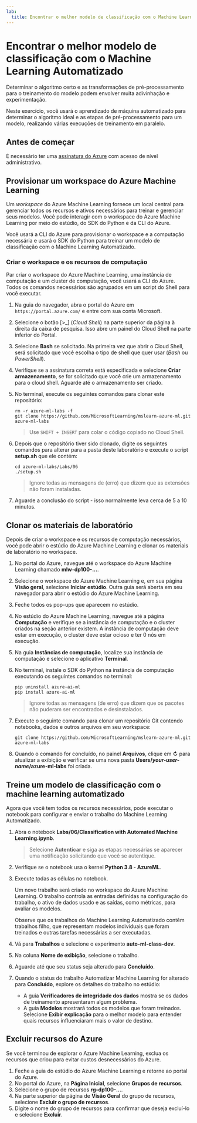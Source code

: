 ```yaml
---
lab:
  title: Encontrar o melhor modelo de classificação com o Machine Learning Automatizado
---
```


# Encontrar o melhor modelo de classificação com o Machine Learning Automatizado

Determinar o algoritmo certo e as transformações de pré-processamento para o treinamento do modelo podem envolver muita adivinhação e experimentação.

Neste exercício, você usará o aprendizado de máquina automatizado para determinar o algoritmo ideal e as etapas de pré-processamento para um modelo, realizando várias execuções de treinamento em paralelo.

## Antes de começar

É necessário ter uma [assinatura do Azure](https://azure.microsoft.com/free?azure-portal=true) com acesso de nível administrativo.

## Provisionar um workspace do Azure Machine Learning

Um *workspace* do Azure Machine Learning fornece um local central para gerenciar todos os recursos e ativos necessários para treinar e gerenciar seus modelos. Você pode interagir com o workspace do Azure Machine Learning por meio do estúdio, do SDK do Python e da CLI do Azure.

Você usará a CLI do Azure para provisionar o workspace e a computação necessária e usará o SDK do Python para treinar um modelo de classificação com o Machine Learning Automatizado.

### Criar o workspace e os recursos de computação

Par criar o workspace do Azure Machine Learning, uma instância de computação e um cluster de computação, você usará a CLI do Azure. Todos os comandos necessários são agrupados em um script do Shell para você executar.

1. Na guia do navegador, abra o portal do Azure em `https://portal.azure.com/` e entre com sua conta Microsoft.
1. Selecione o botão \[>_] (*Cloud Shell*) na parte superior da página à direita da caixa de pesquisa. Isso abre um painel do Cloud Shell na parte inferior do Portal.
1. Selecione **Bash** se solicitado. Na primeira vez que abrir o Cloud Shell, será solicitado que você escolha o tipo de shell que quer usar (*Bash* ou *PowerShell*).
1. Verifique se a assinatura correta está especificada e selecione **Criar armazenamento**, se for solicitado que você crie um armazenamento para o cloud shell. Aguarde até o armazenamento ser criado.
1. No terminal, execute os seguintes comandos para clonar este repositório:

    ```azurecli
    rm -r azure-ml-labs -f
    git clone https://github.com/MicrosoftLearning/mslearn-azure-ml.git azure-ml-labs
    ```

    > Use `SHIFT + INSERT` para colar o código copiado no Cloud Shell.

1. Depois que o repositório tiver sido clonado, digite os seguintes comandos para alterar para a pasta deste laboratório e execute o script **setup.sh** que ele contém:

    ```azurecli
    cd azure-ml-labs/Labs/06
    ./setup.sh
    ```

    > Ignore todas as mensagens de (erro) que dizem que as extensões não foram instaladas.

1. Aguarde a conclusão do script - isso normalmente leva cerca de 5 a 10 minutos.

## Clonar os materiais de laboratório

Depois de criar o workspace e os recursos de computação necessários, você pode abrir o estúdio do Azure Machine Learning e clonar os materiais de laboratório no workspace.

1. No portal do Azure, navegue até o workspace do Azure Machine Learning chamado **mlw-dp100-...**.
1. Selecione o workspace do Azure Machine Learning e, em sua página **Visão geral**, selecione **Iniciar estúdio**. Outra guia será aberta em seu navegador para abrir o estúdio do Azure Machine Learning.
1. Feche todos os pop-ups que aparecem no estúdio.
1. No estúdio do Azure Machine Learning, navegue até a página **Computação** e verifique se a instância de computação e o cluster criados na seção anterior existem. A instância de computação deve estar em execução, o cluster deve estar ocioso e ter 0 nós em execução.
1. Na guia **Instâncias de computação**, localize sua instância de computação e selecione o aplicativo **Terminal**.
1. No terminal, instale o SDK do Python na instância de computação executando os seguintes comandos no terminal:

    ```
    pip uninstall azure-ai-ml
    pip install azure-ai-ml
    ```

    > Ignore todas as mensagens (de erro) que dizem que os pacotes não puderam ser encontrados e desinstalados.

1. Execute o seguinte comando para clonar um repositório Git contendo notebooks, dados e outros arquivos em seu workspace:

    ```
    git clone https://github.com/MicrosoftLearning/mslearn-azure-ml.git azure-ml-labs
    ```

1. Quando o comando for concluído, no painel **Arquivos**, clique em **↻** para atualizar a exibição e verificar se uma nova pasta **Users/*your-user-name*/azure-ml-labs** foi criada.

## Treine um modelo de classificação com o machine learning automatizado

Agora que você tem todos os recursos necessários, pode executar o notebook para configurar e enviar o trabalho do Machine Learning Automatizado.

1. Abra o notebook **Labs/06/Classification with Automated Machine Learning.ipynb**.

    > Selecione **Autenticar** e siga as etapas necessárias se aparecer uma notificação solicitando que você se autentique.

1. Verifique se o notebook usa o kernel **Python 3.8 - AzureML**.
1. Execute todas as células no notebook.

    Um novo trabalho será criado no workspace do Azure Machine Learning. O trabalho controla as entradas definidas na configuração do trabalho, o ativo de dados usado e as saídas, como métricas, para avaliar os modelos.

    Observe que os trabalhos do Machine Learning Automatizado contêm trabalhos filho, que representam modelos individuais que foram treinados e outras tarefas necessárias a ser executadas.
1. Vá para **Trabalhos** e selecione o experimento **auto-ml-class-dev**.
1. Na coluna **Nome de exibição**, selecione o trabalho.
1. Aguarde até que seu status seja alterado para **Concluído**.
1. Quando o status do trabalho Automatizar Machine Learning for alterado para **Concluído**, explore os detalhes do trabalho no estúdio:
    - A guia **Verificadores de integridade dos dados** mostra se os dados de treinamento apresentaram algum problema.
    - A guia **Modelos** mostrará todos os modelos que foram treinados. Selecione **Exibir explicação** para o melhor modelo para entender quais recursos influenciaram mais o valor de destino.

## Excluir recursos do Azure

Se você terminou de explorar o Azure Machine Learning, exclua os recursos que criou para evitar custos desnecessários do Azure.

1. Feche a guia do estúdio do Azure Machine Learning e retorne ao portal do Azure.
1. No portal do Azure, na **Página Inicial**, selecione **Grupos de recursos**.
1. Selecione o grupo de recursos **rg-dp100-...**.
1. Na parte superior da página de **Visão Geral** do grupo de recursos, selecione **Excluir o grupo de recursos**.
1. Digite o nome do grupo de recursos para confirmar que deseja excluí-lo e selecione **Excluir**.
